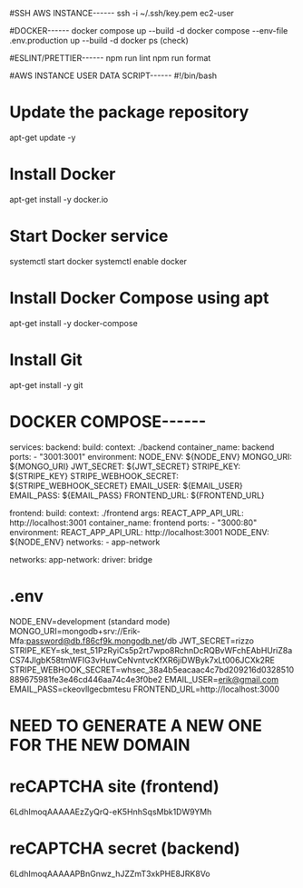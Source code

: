 #SSH AWS INSTANCE------
ssh -i ~/.ssh/key.pem ec2-user

#DOCKER------
docker compose up --build -d
docker compose --env-file .env.production up --build -d
docker ps (check)

#ESLINT/PRETTIER------
npm run lint
npm run format

#AWS INSTANCE USER DATA SCRIPT------
#!/bin/bash
# Update the package repository
apt-get update -y

# Install Docker
apt-get install -y docker.io

# Start Docker service
systemctl start docker
systemctl enable docker

# Install Docker Compose using apt
apt-get install -y docker-compose

# Install Git 
apt-get install -y git

# DOCKER COMPOSE------
services:
  backend:
    build:
      context: ./backend
    container_name: backend
    ports:
      - "3001:3001"
    environment:
      NODE_ENV: ${NODE_ENV} 
      MONGO_URI: ${MONGO_URI}
      JWT_SECRET: ${JWT_SECRET}
      STRIPE_KEY: ${STRIPE_KEY}
      STRIPE_WEBHOOK_SECRET: ${STRIPE_WEBHOOK_SECRET}
      EMAIL_USER: ${EMAIL_USER}
      EMAIL_PASS: ${EMAIL_PASS}
      FRONTEND_URL: ${FRONTEND_URL}

  frontend:
    build:
      context: ./frontend
      args:
        REACT_APP_API_URL: http://localhost:3001
    container_name: frontend
    ports:
      - "3000:80"
    environment:
        REACT_APP_API_URL: http://localhost:3001
        NODE_ENV: ${NODE_ENV}
    networks:
      - app-network

networks:
  app-network:
    driver: bridge


# .env
NODE_ENV=development (standard mode)
MONGO_URI=mongodb+srv://Erik-Mfa:password@db.f86cf9k.mongodb.net/db
JWT_SECRET=rizzo
STRIPE_KEY=sk_test_51PzRyiCs5p2rt7wpo8RchnDcRQBvWFchEAbHUriZ8aCS74JlgbK58tmWFIG3vHuwCeNvntvcKfXR6jiDWByk7xLt006JCXk2RE
STRIPE_WEBHOOK_SECRET=whsec_38a4b5eacaac4c7bd209216d0328510889675981fe3e46cd446aa74c4e3f0be2
EMAIL_USER=erik@gmail.com   
EMAIL_PASS=ckeovllgecbmtesu
FRONTEND_URL=http://localhost:3000

# NEED TO GENERATE A NEW ONE FOR THE NEW DOMAIN
# reCAPTCHA site (frontend)
6LdhImoqAAAAAEzZyQrQ-eK5HnhSqsMbk1DW9YMh
# reCAPTCHA secret (backend)
6LdhImoqAAAAAPBnGnwz_hJZZmT3xkPHE8JRK8Vo
